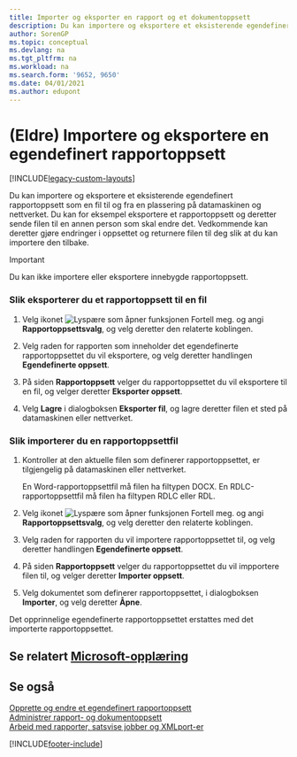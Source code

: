 ```yaml
---
title: Importer og eksporter en rapport og et dokumentoppsett
description: Du kan importere og eksportere et eksisterende egendefinert rapportoppsett som en fil til og fra en plassering på datamaskinen og nettverket.
author: SorenGP
ms.topic: conceptual
ms.devlang: na
ms.tgt_pltfrm: na
ms.workload: na
ms.search.form: '9652, 9650'
ms.date: 04/01/2021
ms.author: edupont
---
```

# <a name="legacy-import-and-export-custom-report-layouts"></a><a name="legacy-import-and-export-custom-report-layouts"></a>(Eldre) Importere og eksportere en egendefinert rapportoppsett

[!INCLUDE[legacy-custom-layouts](includes/legacy-custom-layouts.md)]

Du kan importere og eksportere et eksisterende egendefinert rapportoppsett som en fil til og fra en plassering på datamaskinen og nettverket. Du kan for eksempel eksportere et rapportoppsett og deretter sende filen til en annen person som skal endre det. Vedkommende kan deretter gjøre endringer i oppsettet og returnere filen til deg slik at du kan importere den tilbake.  

> [!IMPORTANT]  
>  Du kan ikke importere eller eksportere innebygde rapportoppsett.  

### <a name="to-export-a-report-layout-to-a-file"></a><a name="to-export-a-report-layout-to-a-file"></a>Slik eksporterer du et rapportoppsett til en fil

1.  Velg ikonet ![Lyspære som åpner funksjonen Fortell meg.](media/ui-search/search_small.png "Fortell hva du vil gjøre") og angi **Rapportoppsettsvalg**, og velg deretter den relaterte koblingen.  

2.  Velg raden for rapporten som inneholder det egendefinerte rapportoppsettet du vil eksportere, og velg deretter handlingen **Egendefinerte oppsett**.  

3.  På siden **Rapportoppsett** velger du rapportoppsettet du vil eksportere til en fil, og velger deretter **Eksporter oppsett**.  

4.  Velg **Lagre** i dialogboksen **Eksporter fil**, og lagre deretter filen et sted på datamaskinen eller nettverket.  

### <a name="to-import-a-report-layout-file"></a><a name="to-import-a-report-layout-file"></a>Slik importerer du en rapportoppsettfil

1.  Kontroller at den aktuelle filen som definerer rapportoppsettet, er tilgjengelig på datamaskinen eller nettverket.  

     En Word-rapportoppsettfil må filen ha filtypen DOCX. En RDLC-rapportoppsettfil må filen ha filtypen RDLC eller RDL.  

2.  Velg ikonet ![Lyspære som åpner funksjonen Fortell meg.](media/ui-search/search_small.png "Fortell hva du vil gjøre") og angi **Rapportoppsettsvalg**, og velg deretter den relaterte koblingen.  

3.  Velg raden for rapporten du vil importere rapportoppsettet til, og velg deretter handlingen **Egendefinerte oppsett**.  

4.  På siden **Rapportoppsett** velger du rapportoppsettet du vil impportere filen til, og velger deretter **Importer oppsett**.  

5.  Velg dokumentet som definerer rapportoppsettet, i dialogboksen **Importer**, og velg deretter **Åpne**.  

 Det opprinnelige egendefinerte rapportoppsettet erstattes med det importerte rapportoppsettet.  

## <a name="see-related-microsoft-training"></a><a name="see-related-microsoft-training"></a>Se relatert [Microsoft-opplæring](/training/modules/change-documents-dynamics-365-business-central/index)

## <a name="see-also"></a><a name="see-also"></a>Se også

[Opprette og endre et egendefinert rapportoppsett](ui-how-create-custom-report-layout.md)   
[Administrer rapport- og dokumentoppsett](ui-manage-report-layouts.md)  
[Arbeid med rapporter, satsvise jobber og XMLport-er](ui-work-report.md)    


[!INCLUDE[footer-include](includes/footer-banner.md)]
